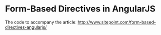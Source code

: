 # Form-Based Directives in AngularJS

The code to accompany the article: http://www.sitepoint.com/form-based-directives-angularjs/
